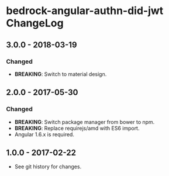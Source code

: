 # bedrock-angular-authn-did-jwt ChangeLog

## 3.0.0 - 2018-03-19

### Changed
- **BREAKING**: Switch to material design.

## 2.0.0 - 2017-05-30

### Changed
- **BREAKING**: Switch package manager from bower to npm.
- **BREAKING**: Replace requirejs/amd with ES6 import.
- Angular 1.6.x is required.

## 1.0.0 - 2017-02-22

- See git history for changes.
